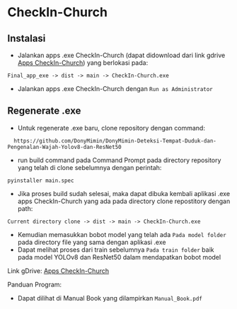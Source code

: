 # CheckIn-Church
## Instalasi
- Jalankan apps .exe CheckIn-Church (dapat didownload dari link gdrive [Apps CheckIn-Church](https://drive.google.com/drive/folders/1Pw5jhF1Z_wOf98aa74XPHRbxdnM5nJDJ?usp=sharing)) yang berlokasi pada:
```
Final_app_exe -> dist -> main -> CheckIn-Church.exe
```
- Jalankan apps .exe CheckIn-Church dengan ``Run as Administrator``

## Regenerate .exe
- Untuk regenerate .exe baru, clone repository dengan command:
```
  https://github.com/DonyMimin/DonyMimin-Deteksi-Tempat-Duduk-dan-Pengenalan-Wajah-Yolov8-dan-ResNet50
```
- run build command pada Command Prompt pada directory repository yang telah di clone sebelumnya dengan perintah:
```
pyinstaller main.spec
```
- Jika proses build sudah selesai, maka dapat dibuka kembali aplikasi .exe apps CheckIn-Church yang ada pada directory clone repostitory dengan path:
```
Current directory clone -> dist -> main -> CheckIn-Church.exe
```
- Kemudian memasukkan bobot model yang telah ada ``Pada model folder`` pada directory file yang sama dengan aplikasi .exe
- Dapat melihat proses dari train sebelumnya ``Pada train folder`` baik pada model YOLOv8 dan ResNet50 dalam mendapatkan bobot model

Link gDrive:
 [Apps CheckIn-Church](https://drive.google.com/drive/folders/1Pw5jhF1Z_wOf98aa74XPHRbxdnM5nJDJ?usp=sharing)

Panduan Program:
- Dapat dilihat di Manual Book yang dilampirkan ``Manual_Book.pdf``

